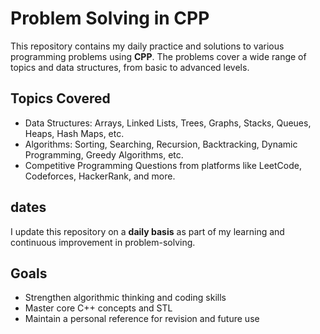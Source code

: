 # Problem Solving in CPP

This repository contains my daily practice and solutions to various programming problems using **CPP**. The problems cover a wide range of topics and data structures, from basic to advanced levels.

## Topics Covered

- Data Structures: Arrays, Linked Lists, Trees, Graphs, Stacks, Queues, Heaps, Hash Maps, etc.
- Algorithms: Sorting, Searching, Recursion, Backtracking, Dynamic Programming, Greedy Algorithms, etc.
- Competitive Programming Questions from platforms like LeetCode, Codeforces, HackerRank, and more.

## dates

I update this repository on a **daily basis** as part of my learning and continuous improvement in problem-solving.

## Goals

- Strengthen algorithmic thinking and coding skills
- Master core C++ concepts and STL
- Maintain a personal reference for revision and future use
